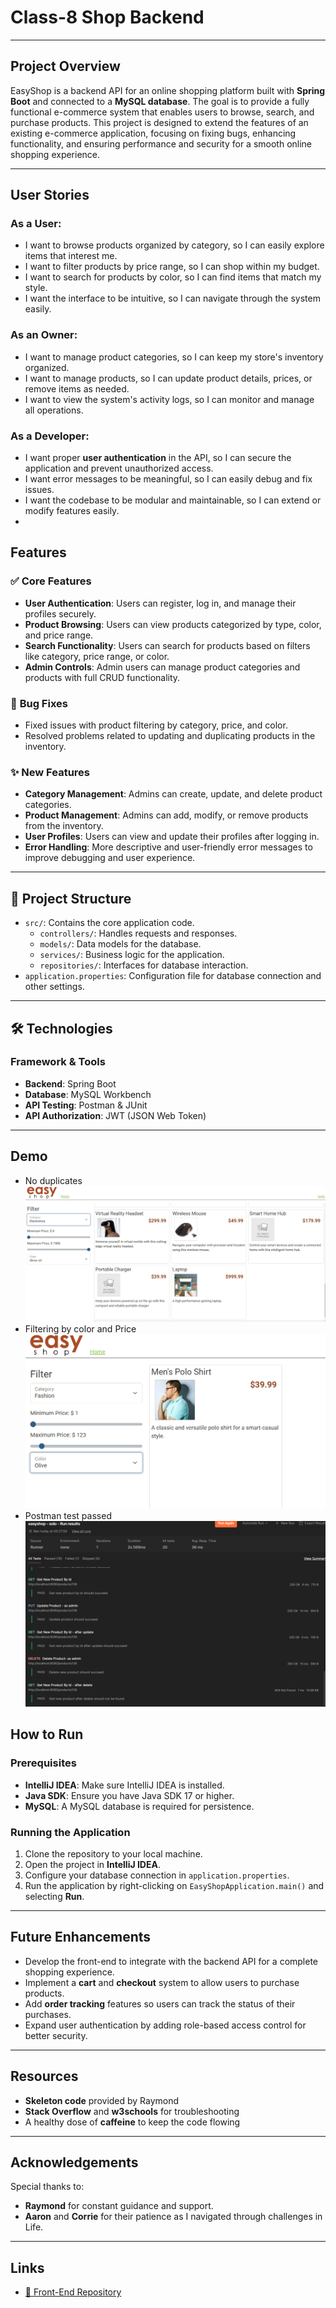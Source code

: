 # Class-8 Shop Backend

---

## Project Overview

EasyShop is a backend API for an online shopping platform built with **Spring Boot** and connected to a **MySQL database**. The goal is to provide a fully functional e-commerce system that enables users to browse, search, and purchase products. This project is designed to extend the features of an existing e-commerce application, focusing on fixing bugs, enhancing functionality, and ensuring performance and security for a smooth online shopping experience.

---
## User Stories

### As a **User**:
- I want to browse products organized by category, so I can easily explore items that interest me.
- I want to filter products by price range, so I can shop within my budget.
- I want to search for products by color, so I can find items that match my style.
- I want the interface to be intuitive, so I can navigate through the system easily.

### As an **Owner**:
- I want to manage product categories, so I can keep my store's inventory organized.
- I want to manage products, so I can update product details, prices, or remove items as needed.
- I want to view the system's activity logs, so I can monitor and manage all operations.

### As a **Developer**:
- I want proper **user authentication** in the API, so I can secure the application and prevent unauthorized access.
- I want error messages to be meaningful, so I can easily debug and fix issues.
- I want the codebase to be modular and maintainable, so I can extend or modify features easily.
- 
## Features

### ✅ **Core Features**
- **User Authentication**: Users can register, log in, and manage their profiles securely.
- **Product Browsing**: Users can view products categorized by type, color, and price range.
- **Search Functionality**: Users can search for products based on filters like category, price range, or color.
- **Admin Controls**: Admin users can manage product categories and products with full CRUD functionality.

### 🐞 **Bug Fixes**
- Fixed issues with product filtering by category, price, and color.
- Resolved problems related to updating and duplicating products in the inventory.

### ✨ **New Features**
- **Category Management**: Admins can create, update, and delete product categories.
- **Product Management**: Admins can add, modify, or remove products from the inventory.
- **User Profiles**: Users can view and update their profiles after logging in.
- **Error Handling**: More descriptive and user-friendly error messages to improve debugging and user experience.

---

## 📂 Project Structure

- `src/`: Contains the core application code.
    - `controllers/`: Handles requests and responses.
    - `models/`: Data models for the database.
    - `services/`: Business logic for the application.
    - `repositories/`: Interfaces for database interaction.
- `application.properties`: Configuration file for database connection and other settings.

---

## 🛠️ Technologies

### **Framework & Tools**
- **Backend**: Spring Boot
- **Database**: MySQL Workbench
- **API Testing**: Postman & JUnit
- **API Authorization**: JWT (JSON Web Token)

---
## Demo
- No duplicates
![SCS.png](imgs%2FSCS.png)
- Filtering by color and Price
![SCS2.png](imgs%2FSCS2.png)
- Postman test passed
![3.png](imgs%2F3.png)

## How to Run

### Prerequisites
- **IntelliJ IDEA**: Make sure IntelliJ IDEA is installed.
- **Java SDK**: Ensure you have Java SDK 17 or higher.
- **MySQL**: A MySQL database is required for persistence.

### Running the Application
1. Clone the repository to your local machine.
2. Open the project in **IntelliJ IDEA**.
3. Configure your database connection in `application.properties`.
4. Run the application by right-clicking on `EasyShopApplication.main()` and selecting **Run**.

---

## Future Enhancements
- Develop the front-end to integrate with the backend API for a complete shopping experience.
- Implement a **cart** and **checkout** system to allow users to purchase products.
- Add **order tracking** features so users can track the status of their purchases.
- Expand user authentication by adding role-based access control for better security.

---

## Resources

- **Skeleton code** provided by Raymond
- **Stack Overflow** and **w3schools** for troubleshooting
- A healthy dose of **caffeine** to keep the code flowing

---

## Acknowledgements

Special thanks to:

- **Raymond** for constant guidance and support.
- **Aaron** and **Corrie** for their patience as I navigated through challenges in Life.

---

## Links

- [🔗 Front-End Repository](https://github.com/albacarmen/Frontendshop.git)


